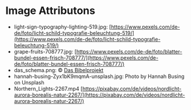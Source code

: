 # Image Attributons
- light-sign-typography-lighting-519.jpg: [https://www.pexels.com/de-de/foto/licht-schild-typografie-beleuchtung-519/](https://www.pexels.com/de-de/foto/licht-schild-typografie-beleuchtung-519/)
- grape-fruits-708777.jpg: [https://www.pexels.com/de-de/foto/blatter-bundel-essen-frisch-708777/](https://www.pexels.com/de-de/foto/blatter-bundel-essen-frisch-708777/)
- das_schema.png: © [Das Bibelprojekt](https://dasbibelprojekt.de)
- hannah-busing-Zyx1bK9mqmA-unsplash.jpg: Photo by Hannah Busing on Unsplash
- Northern_Lights-2267.mp4 [https://pixabay.com/de/videos/nordlicht-aurora-borealis-natur-2267/](https://pixabay.com/de/videos/nordlicht-aurora-borealis-natur-2267/)
